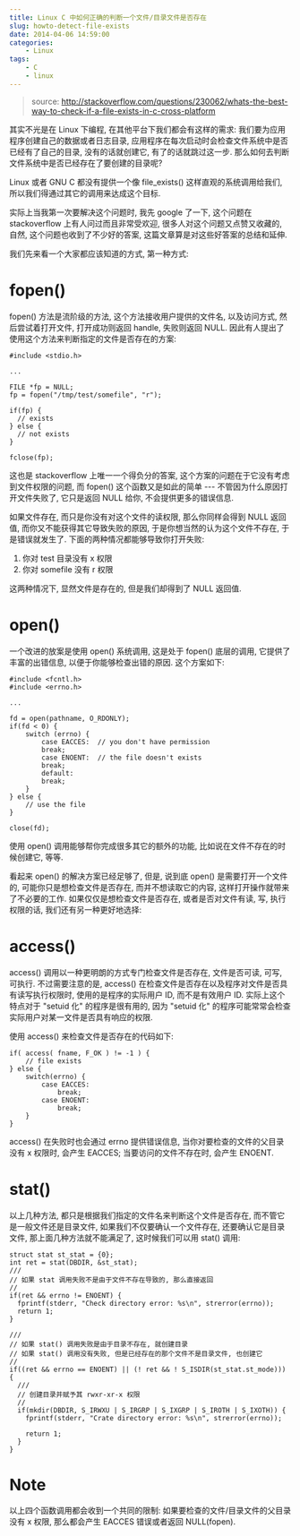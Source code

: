 ```yaml
---
title: Linux C 中如何正确的判断一个文件/目录文件是否存在
slug: howto-detect-file-exists
date: 2014-04-06 14:59:00
categories:
    - Linux
tags:
    - C
    - linux 
---
```


> source: http://stackoverflow.com/questions/230062/whats-the-best-way-to-check-if-a-file-exists-in-c-cross-platform

其实不光是在 Linux 下编程, 在其他平台下我们都会有这样的需求: 我们要为应用程序创建自己的数据或者日志目录, 应用程序在每次启动时会检查文件系统中是否已经有了自己的目录, 没有的话就创建它, 有了的话就跳过这一步. 那么如何去判断文件系统中是否已经存在了要创建的目录呢?

Linux 或者 GNU C 都没有提供一个像 file\_exists() 这样直观的系统调用给我们, 所以我们得通过其它的调用来达成这个目标. 

实际上当我第一次要解决这个问题时, 我先 google 了一下, 这个问题在 stackoverflow 上有人问过而且非常受欢迎, 很多人对这个问题又点赞又收藏的, 自然, 这个问题也收到了不少好的答案, 这篇文章算是对这些好答案的总结和延伸.

我们先来看一个大家都应该知道的方式, 第一种方式:

# fopen()

fopen() 方法是流阶级的方法, 这个方法接收用户提供的文件名, 以及访问方式, 然后尝试着打开文件, 打开成功则返回 handle, 失败则返回 NULL. 因此有人提出了使用这个方法来判断指定的文件是否存在的方案:

    #include <stdio.h>

    ...

    FILE *fp = NULL;
    fp = fopen("/tmp/test/somefile", "r");

    if(fp) {
      // exists
    } else {
      // not exists
    }

    fclose(fp);

这也是 stackoverflow 上唯一一个得负分的答案, 这个方案的问题在于它没有考虑到文件权限的问题, 而 fopen() 这个函数又是如此的简单 --- 不管因为什么原因打开文件失败了, 它只是返回 NULL 给你, 不会提供更多的错误信息. 

如果文件存在, 而只是你没有对这个文件的读权限, 那么你同样会得到 NULL 返回值, 而你又不能获得其它导致失败的原因, 于是你想当然的认为这个文件不存在, 于是错误就发生了. 下面的两种情况都能够导致你打开失败:

1.  你对 test 目录没有 x 权限
2.  你对 somefile 没有 r 权限

这两种情况下, 显然文件是存在的, 但是我们却得到了 NULL 返回值. 

# open()

一个改进的放案是使用 open() 系统调用, 这是处于 fopen() 底层的调用, 它提供了丰富的出错信息, 以便于你能够检查出错的原因. 这个方案如下:

    #include <fcntl.h>
    #include <errno.h>

    ...

    fd = open(pathname, O_RDONLY);
    if(fd < 0) {
        switch (errno) {
            case EACCES:  // you don't have permission
            break;
            case ENOENT:  // the file doesn't exists
            break;
            default:
            break;
        }
    } else {
        // use the file
    }

    close(fd);

使用 open() 调用能够帮你完成很多其它的额外的功能, 比如说在文件不存在的时候创建它, 等等.

看起来 open() 的解决方案已经足够了, 但是, 说到底 open() 是需要打开一个文件的, 可能你只是想检查文件是否存在, 而并不想读取它的内容, 这样打开操作就带来了不必要的工作. 如果仅仅是想检查文件是否存在, 或者是否对文件有读, 写, 执行权限的话, 我们还有另一种更好地选择:

# access()

access() 调用以一种更明朗的方式专门检查文件是否存在, 文件是否可读, 可写, 可执行. 不过需要注意的是, access() 在检查文件是否存在以及程序对文件是否具有读写执行权限时, 使用的是程序的实际用户 ID, 而不是有效用户 ID. 实际上这个特点对于 "setuid 化" 的程序是很有用的, 因为 "setuid 化" 的程序可能常常会检查实际用户对某一文件是否具有响应的权限.

使用 access() 来检查文件是否存在的代码如下:

    if( access( fname, F_OK ) != -1 ) {
        // file exists
    } else {
        switch(errno) {
            case EACCES:
                break;
            case ENOENT:
                break;
        }
    }

access() 在失败时也会通过 errno 提供错误信息, 当你对要检查的文件的父目录没有 x 权限时, 会产生 EACCES; 当要访问的文件不存在时, 会产生 ENOENT.

# stat()

以上几种方法, 都只是根据我们指定的文件名来判断这个文件是否存在, 而不管它是一般文件还是目录文件, 如果我们不仅要确认一个文件存在, 还要确认它是目录文件, 那上面几种方法就不能满足了, 这时候我们可以用 stat() 调用:

    struct stat st_stat = {0};
    int ret = stat(DBDIR, &st_stat);
    ///
    // 如果 stat 调用失败不是由于文件不存在导致的, 那么直接返回
    //
    if(ret && errno != ENOENT) {
      fprintf(stderr, "Check directory error: %s\n", strerror(errno));
      return 1;
    }
  
    ///
    // 如果 stat() 调用失败是由于目录不存在, 就创建目录
    // 如果 stat() 调用没有失败, 但是已经存在的那个文件不是目录文件, 也创建它
    //
    if((ret && errno == ENOENT) || (! ret && ! S_ISDIR(st_stat.st_mode))) {
      ///
      // 创建目录并赋予其 rwxr-xr-x 权限
      //
      if(mkdir(DBDIR, S_IRWXU | S_IRGRP | S_IXGRP | S_IROTH | S_IXOTH)) {
        fprintf(stderr, "Crate directory error: %s\n", strerror(errno));
  
        return 1;
      }
    }

# Note

以上四个函数调用都会收到一个共同的限制: 如果要检查的文件/目录文件的父目录没有 x 权限, 那么都会产生 EACCES 错误或者返回 NULL(fopen).
